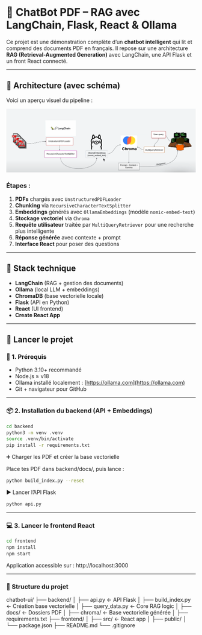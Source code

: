 # 🤖 ChatBot PDF – RAG avec LangChain, Flask, React & Ollama

Ce projet est une démonstration complète d’un **chatbot intelligent** qui lit et comprend des documents PDF en français. Il repose sur une architecture **RAG (Retrieval-Augmented Generation)** avec LangChain, une API Flask et un front React connecté.

---

## 🧠 Architecture (avec schéma)

Voici un aperçu visuel du pipeline :

![RAG pipeline](./public/schema.png)

### Étapes :
1. **PDFs** chargés avec `UnstructuredPDFLoader`
2. **Chunking** via `RecursiveCharacterTextSplitter`
3. **Embeddings** générés avec `OllamaEmbeddings` (modèle `nomic-embed-text`)
4. **Stockage vectoriel** via `Chroma`
5. **Requête utilisateur** traitée par `MultiQueryRetriever` pour une recherche plus intelligente
6. **Réponse générée** avec contexte + prompt
7. **Interface React** pour poser des questions

---

## 🧱 Stack technique

- **LangChain** (RAG + gestion des documents)
- **Ollama** (local LLM + embeddings)
- **ChromaDB** (base vectorielle locale)
- **Flask** (API en Python)
- **React** (UI frontend)
- **Create React App**

---

## 🚀 Lancer le projet

### 🧩 1. Prérequis

- Python 3.10+ recommandé
- Node.js ≥ v18
- Ollama installé localement : [https://ollama.com](https://ollama.com)
- Git + navigateur pour GitHub

---

### 📦 2. Installation du backend (API + Embeddings)

```bash
cd backend
python3 -m venv .venv
source .venv/bin/activate
pip install -r requirements.txt
```

➕ Charger les PDF et créer la base vectorielle

Place tes PDF dans backend/docs/, puis lance :

```bash
python build_index.py --reset
```

▶️ Lancer l’API Flask

```bash
python api.py
```

---

###  💻 3. Lancer le frontend React

```bash
cd frontend
npm install
npm start
```

Application accessible sur : http://localhost:3000

---

### 📂 Structure du projet

chatbot-ui/
├── backend/
│   ├── api.py               ← API Flask
│   ├── build_index.py       ← Création base vectorielle
│   ├── query_data.py        ← Core RAG logic
│   ├── docs/                ← Dossiers PDF
│   ├── chroma/              ← Base vectorielle générée
│   ├── requirements.txt
├── frontend/
│   ├── src/                 ← React app
│   ├── public/
│   └── package.json
├── README.md
└── .gitignore

